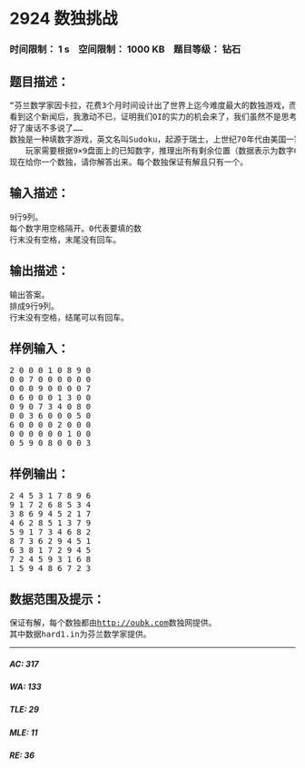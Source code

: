 # 2924 数独挑战   
### 时间限制： 1 s&nbsp;&nbsp;&nbsp;&nbsp;空间限制： 1000 KB&nbsp;&nbsp;&nbsp;&nbsp;题目等级： 钻石  
## 题目描述：  

<pre>
“芬兰数学家因卡拉，花费3个月时间设计出了世界上迄今难度最大的数独游戏，而且它只有一个答案。因卡拉说只有思考能力最快、头脑最聪明的人才能破解这个游戏。”这是英国《每日邮报》2012年6月30日的一篇报道。这个号称“世界最难数独”的“超级游戏”，却被扬州一位69岁的农民花三天时间解了出来。
看到这个新闻后，我激动不已，证明我们OI的实力的机会来了，我们虽然不是思考能力最快、头脑最聪明的人，但是我们可以保证在1s之内解题。
好了废话不多说了……
数独是一种填数字游戏，英文名叫Sudoku，起源于瑞士，上世纪70年代由美国一家数学逻辑游戏杂志首先发表，名为Number Place，后在日本流行，1984年将Sudoku命名为数独，即“独立的数字”的省略，解释为每个方格都填上一个个位数。2004年，曾任中国香港高等法院法官的高乐德(Wayne Gould)把这款游戏带到英国，成为英国流行的数学智力拼图游戏。
　　玩家需要根据9×9盘面上的已知数字，推理出所有剩余位置（数据表示为数字0）的数字，并满足每一行、每一列、每一个粗线宫内的数字均含1-9，不重复。
现在给你一个数独，请你解答出来。每个数独保证有解且只有一个。
</pre>
  
  
## 输入描述：  

<pre>
9行9列。
每个数字用空格隔开。0代表要填的数
行末没有空格，末尾没有回车。
</pre>
  
  
## 输出描述：  

<pre>
输出答案。
排成9行9列。
行末没有空格，结尾可以有回车。
</pre>
  
  
## 样例输入：  

<pre>
2 0 0 0 1 0 8 9 0  
0 0 7 0 0 0 0 0 0  
0 0 0 9 0 0 0 0 7  
0 6 0 0 0 1 3 0 0  
0 9 0 7 3 4 0 8 0  
0 0 3 6 0 0 0 5 0  
6 0 0 0 0 2 0 0 0  
0 0 0 0 0 0 1 0 0  
0 5 9 0 8 0 0 0 3
</pre>
  
  
## 样例输出：  

<pre>
2 4 5 3 1 7 8 9 6  
9 1 7 2 6 8 5 3 4  
3 8 6 9 4 5 2 1 7  
4 6 2 8 5 1 3 7 9  
5 9 1 7 3 4 6 8 2  
8 7 3 6 2 9 4 5 1  
6 3 8 1 7 2 9 4 5  
7 2 4 5 9 3 1 6 8  
1 5 9 4 8 6 7 2 3
</pre>
  
  
## 数据范围及提示：  

<pre>
保证有解，每个数独都由<a href="http://oubk.com/">http://oubk.com</a>数独网提供。
其中数据hard1.in为芬兰数学家提供。
</pre>
  
  
***  

##### AC: 317  
##### WA: 133  
##### TLE: 29  
##### MLE: 11  
##### RE: 36  
